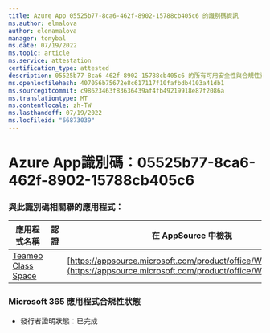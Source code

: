 ```yaml
---
title: Azure App 05525b77-8ca6-462f-8902-15788cb405c6 的識別碼資訊
ms.author: elmalova
author: elenamalova
manager: tonybal
ms.date: 07/19/2022
ms.topic: article
ms.service: attestation
certification_type: attested
description: 05525b77-8ca6-462f-8902-15788cb405c6 的所有可用安全性與合規性資訊。
ms.openlocfilehash: 407056b75672e8c617117f10fafbdb4103a41db1
ms.sourcegitcommit: c98623463f83636439af4fb49219918e87f2086a
ms.translationtype: MT
ms.contentlocale: zh-TW
ms.lasthandoff: 07/19/2022
ms.locfileid: "66873039"
---
```

# <a name="azure-app-id-05525b77-8ca6-462f-8902-15788cb405c6"></a>Azure App識別碼：05525b77-8ca6-462f-8902-15788cb405c6


### <a name="apps-associated-with-this-id"></a>與此識別碼相關聯的應用程式：
| **應用程式名稱** | **認證** | **在 AppSource 中檢視** |
|--------------|---------------|-----------------------|
| [Teameo Class Space](../forward/WA200003630.md) |  | [https://appsource.microsoft.com/product/office/WA200003630](https://appsource.microsoft.com/product/office/WA200003630) |

### <a name="microsoft-365-app-compliance-status"></a>Microsoft 365 應用程式合規性狀態
- 發行者證明狀態：已完成
